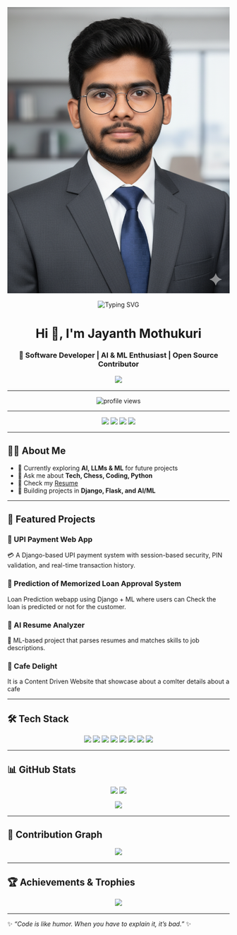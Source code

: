 <!-- Profile Header -->
<p align="center">
  <img src="MyPic.jpg" alt="Jayanth Banner" />
</p>
<p align="center">
  <img src="https://readme-typing-svg.herokuapp.com?font=Fira+Code&size=24&pause=1000&color=00C7F7&width=435&lines=Software+Developer;AI+%7C+ML+Enthusiast;Open+Source+Contributor;Problem+Solver" alt="Typing SVG" />
</p>

<h1 align="center">Hi 👋, I'm Jayanth Mothukuri</h1>
<h3 align="center">🚀 Software Developer | AI & ML Enthusiast | Open Source Contributor</h3>

<p align="center">
  <img src="https://media.giphy.com/media/hvRJCLFzcasrR4ia7z/giphy.gif" width="40">
</p>

---

<!-- Profile Views -->
<p align="center"> 
  <img src="https://komarev.com/ghpvc/?username=jayanth4255&label=Profile%20views&color=0e75b6&style=flat" alt="profile views" /> 
</p>

---

<!-- Social Badges -->
<p align="center">
  <a href="mailto:jayanthmothukuri799@gmail.com"><img src="https://img.shields.io/badge/Email-D14836?style=for-the-badge&logo=gmail&logoColor=white"/></a>
  <a href="https://linkedin.com/in/jayanth799"><img src="https://img.shields.io/badge/LinkedIn-0077B5?style=for-the-badge&logo=linkedin&logoColor=white"/></a>
  <a href="https://jayanth4255.github.io/Portfolio/"><img src="https://img.shields.io/badge/Portfolio-24292e?style=for-the-badge&logo=githubpages&logoColor=white"/></a>
  <a href="https://leetcode.com/jayanthmothukuri"><img src="https://img.shields.io/badge/LeetCode-FFA116?style=for-the-badge&logo=leetcode&logoColor=white"/></a>
</p>

---

## 👨‍💻 About Me
- 🌱 Currently exploring **AI, LLMs & ML** for future projects  
- 💬 Ask me about **Tech, Chess, Coding, Python**  
- 📄 Check my [Resume](https://drive.google.com/file/d/16VeGmW17rwQz9pySiK97OO3VI_54Wlmb/view?usp=drive_link)  
- 🚀 Building projects in **Django, Flask, and AI/ML**  

---

## 🚀 Featured Projects

### 🔹 UPI Payment Web App
💳 A Django-based UPI payment system with session-based security, PIN validation, and real-time transaction history.  

### 🔹 Prediction of Memorized Loan Approval System
 Loan Prediction webapp using  Django + ML where users can Check the loan is predicted or not for the customer.  

### 🔹 AI Resume Analyzer
🤖 ML-based project that parses resumes and matches skills to job descriptions.  

### 🔹 Cafe Delight
  It is a Content Driven Website that showcase about a comlter details about a cafe
   
---

## 🛠️ Tech Stack

<p align="center">
  <img src="https://img.shields.io/badge/Python-3776AB?style=for-the-badge&logo=python&logoColor=white"/>
  <img src="https://img.shields.io/badge/Django-092E20?style=for-the-badge&logo=django&logoColor=white"/>
  <img src="https://img.shields.io/badge/Flask-000000?style=for-the-badge&logo=flask&logoColor=white"/>
  <img src="https://img.shields.io/badge/HTML5-E34F26?style=for-the-badge&logo=html5&logoColor=white"/>
  <img src="https://img.shields.io/badge/CSS3-1572B6?style=for-the-badge&logo=css3&logoColor=white"/>
  <img src="https://img.shields.io/badge/MySQL-005C84?style=for-the-badge&logo=mysql&logoColor=white"/>
  <img src="https://img.shields.io/badge/PostgreSQL-316192?style=for-the-badge&logo=postgresql&logoColor=white"/>
  <img src="https://img.shields.io/badge/Git-F05032?style=for-the-badge&logo=git&logoColor=white"/>
</p>

---

## 📊 GitHub Stats

<p align="center">
  <img src="https://github-readme-stats.vercel.app/api?username=aneela2004&show_icons=true&theme=tokyonight&hide_border=true" width="48%" />
  <img src="https://github-readme-streak-stats-eight.vercel.app?user=aneela2004&theme=tokyonight&hide_border=true" width="48%" />
</p>

<p align="center">
  <img src="https://github-readme-stats.vercel.app/api/top-langs?username=jayanth4255&show_icons=true&layout=compact&theme=tokyonight&hide_border=true" width="40%"/>
</p>

---

## 🌱 Contribution Graph
<p align="center">
  <img src="https://github-readme-activity-graph.vercel.app/graph?username=jayanth4255&theme=tokyo-night"/>
</p>

---

## 🏆 Achievements & Trophies
<p align="center">
  <img src="https://github-profile-trophy.vercel.app/?username=jayanth4255&theme=tokyonight&row=1&no-frame=true&margin-w=15"/>
</p>

---

✨ *“Code is like humor. When you have to explain it, it’s bad.”* ✨  
